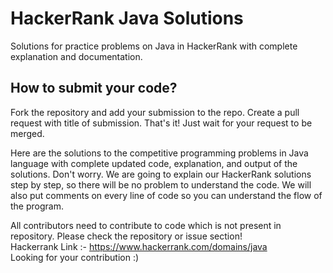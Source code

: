 # HackerRank Java Solutions
Solutions for practice problems on Java in HackerRank with complete explanation and documentation.

## How to submit your code?
Fork the repository and add your submission to the repo. Create a pull request with title of submission. That's it! Just wait for your request to be merged.

Here are the solutions to the competitive programming problems in Java language with complete updated code, explanation, and output of the solutions.
Don't worry. We are going to explain our HackerRank solutions step by step, so there will be no problem to understand the code. We will also put comments on every line of code so you can understand the flow of the program.

All contributors need to contribute to code which is not present in repository. Please check the repository or issue section!<br>
Hackerrank Link :- https://www.hackerrank.com/domains/java <br>
Looking for your contribution :)
